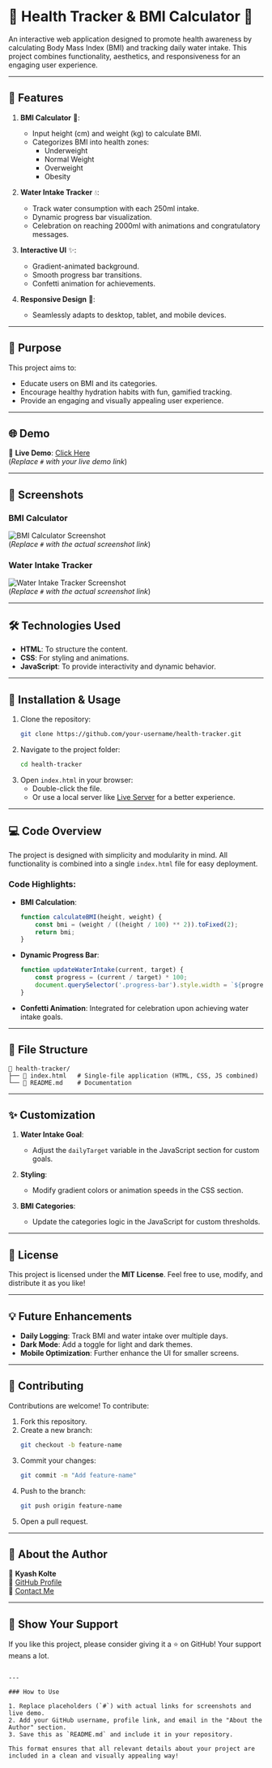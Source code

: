 
# 🌟 Health Tracker & BMI Calculator 🌟

An interactive web application designed to promote health awareness by calculating Body Mass Index (BMI) and tracking daily water intake. This project combines functionality, aesthetics, and responsiveness for an engaging user experience.

---

## 🚀 Features

1. **BMI Calculator** 🧮:
   - Input height (cm) and weight (kg) to calculate BMI.
   - Categorizes BMI into health zones:
     - Underweight
     - Normal Weight
     - Overweight
     - Obesity

2. **Water Intake Tracker** 💧:
   - Track water consumption with each 250ml intake.
   - Dynamic progress bar visualization.
   - Celebration on reaching 2000ml with animations and congratulatory messages.

3. **Interactive UI** ✨:
   - Gradient-animated background.
   - Smooth progress bar transitions.
   - Confetti animation for achievements.

4. **Responsive Design** 📱:
   - Seamlessly adapts to desktop, tablet, and mobile devices.

---

## 🎯 Purpose

This project aims to:
- Educate users on BMI and its categories.
- Encourage healthy hydration habits with fun, gamified tracking.
- Provide an engaging and visually appealing user experience.

---

## 🌐 Demo

🔗 **Live Demo**: [Click Here](#)  
(*Replace `#` with your live demo link*)

---

## 📸 Screenshots

### **BMI Calculator**
![BMI Calculator Screenshot](#)  
(*Replace `#` with the actual screenshot link*)

### **Water Intake Tracker**
![Water Intake Tracker Screenshot](#)  
(*Replace `#` with the actual screenshot link*)

---

## 🛠️ Technologies Used

- **HTML**: To structure the content.
- **CSS**: For styling and animations.
- **JavaScript**: To provide interactivity and dynamic behavior.

---

## 🔧 Installation & Usage

1. Clone the repository:
   ```bash
   git clone https://github.com/your-username/health-tracker.git
   ```
2. Navigate to the project folder:
   ```bash
   cd health-tracker
   ```
3. Open `index.html` in your browser:
   - Double-click the file.
   - Or use a local server like [Live Server](https://marketplace.visualstudio.com/items?itemName=ritwickdey.LiveServer) for a better experience.

---

## 💻 Code Overview

The project is designed with simplicity and modularity in mind. All functionality is combined into a single `index.html` file for easy deployment.

### Code Highlights:
- **BMI Calculation**:
   ```javascript
   function calculateBMI(height, weight) {
       const bmi = (weight / ((height / 100) ** 2)).toFixed(2);
       return bmi;
   }
   ```
- **Dynamic Progress Bar**:
   ```javascript
   function updateWaterIntake(current, target) {
       const progress = (current / target) * 100;
       document.querySelector('.progress-bar').style.width = `${progress}%`;
   }
   ```
- **Confetti Animation**:
   Integrated for celebration upon achieving water intake goals.

---

## 📝 File Structure

```plaintext
📁 health-tracker/
├── 📄 index.html   # Single-file application (HTML, CSS, JS combined)
└── 📄 README.md    # Documentation
```

---

## ✨ Customization

1. **Water Intake Goal**:
   - Adjust the `dailyTarget` variable in the JavaScript section for custom goals.

2. **Styling**:
   - Modify gradient colors or animation speeds in the CSS section.

3. **BMI Categories**:
   - Update the categories logic in the JavaScript for custom thresholds.

---

## 📜 License

This project is licensed under the **MIT License**. Feel free to use, modify, and distribute it as you like!

---

## 💡 Future Enhancements

- **Daily Logging**: Track BMI and water intake over multiple days.
- **Dark Mode**: Add a toggle for light and dark themes.
- **Mobile Optimization**: Further enhance the UI for smaller screens.

---

## 🤝 Contributing

Contributions are welcome! To contribute:
1. Fork this repository.
2. Create a new branch:
   ```bash
   git checkout -b feature-name
   ```
3. Commit your changes:
   ```bash
   git commit -m "Add feature-name"
   ```
4. Push to the branch:
   ```bash
   git push origin feature-name
   ```
5. Open a pull request.

---

## 🙋 About the Author

👤 **Kyash Kolte**  
💼 [GitHub Profile](https://github.com/your-username)  
📧 [Contact Me](mailto:your-email@example.com)  

---

## 🌟 Show Your Support

If you like this project, please consider giving it a ⭐ on GitHub! Your support means a lot.
```

---

### How to Use

1. Replace placeholders (`#`) with actual links for screenshots and live demo.
2. Add your GitHub username, profile link, and email in the "About the Author" section.
3. Save this as `README.md` and include it in your repository.

This format ensures that all relevant details about your project are included in a clean and visually appealing way!

